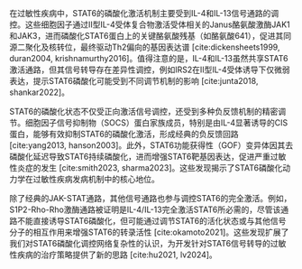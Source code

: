 在过敏性疾病中，STAT6的磷酸化激活机制主要受到IL-4和IL-13信号通路的调控。这些细胞因子通过II型IL-4受体复合物激活受体相关的Janus酪氨酸激酶JAK1和JAK3，进而磷酸化STAT6蛋白上的关键酪氨酸残基（如酪氨酸641），促进其同源二聚化及核转位，最终驱动Th2偏向的基因表达谱 [cite:dickensheets1999, duran2004, krishnamurthy2016]。值得注意的是，IL-4和IL-13虽然共享STAT6激活通路，但其信号转导存在差异性调控，例如IRS2在II型IL-4受体诱导下仅微弱表达，提示STAT6磷酸化可能受到不同调节机制的影响 [cite:junta2018, shankar2022]。

STAT6的磷酸化状态不仅受正向激活信号调控，还受到多种负反馈机制的精密调节。细胞因子信号抑制物（SOCS）蛋白家族成员，特别是由IL-4显著诱导的CIS蛋白，能够有效抑制STAT6的磷酸化激活，形成经典的负反馈回路 [cite:yang2013, hanson2003]。此外，STAT6功能获得性（GOF）变异体因其去磷酸化延迟导致STAT6持续磷酸化，进而增强STAT6靶基因表达，促进严重过敏性炎症的发生 [cite:smith2023, sharma2023]。这些发现揭示了STAT6磷酸化动力学在过敏性疾病发病机制中的核心地位。

除了经典的JAK-STAT通路，其他信号通路也参与调控STAT6的完全激活。例如，S1P2-Rho-Rho激酶通路被证明是IL-4/IL-13完全激活STAT6所必需的，尽管该通路不能直接诱导STAT6磷酸化，但可能通过调节STAT6的活化状态或与其他信号分子的相互作用来增强STAT6的转录活性 [cite:okamoto2021]。这些发现扩展了我们对STAT6磷酸化调控网络复杂性的认识，为开发针对STAT6信号转导的过敏性疾病的治疗策略提供了新的思路 [cite:hu2021, lv2024]。